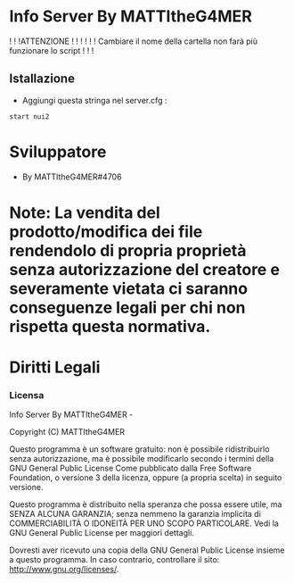 # Info Server By MATTItheG4MER
! ! !ATTENZIONE ! ! !
! ! ! Cambiare il nome della cartella non farà più funzionare lo script ! ! !

## Istallazione
- Aggiungi questa stringa nel server.cfg :

```
start nui2
```

# Sviluppatore
- By MATTItheG4MER#4706

# Note: La vendita del prodotto/modifica dei file rendendolo di propria proprietà senza autorizzazione del creatore e severamente vietata ci saranno conseguenze legali per chi non rispetta questa normativa.

# Diritti Legali
### Licensa
Info Server By MATTItheG4MER -

Copyright (C) MATTItheG4MER

Questo programma è un software gratuito: non è possibile ridistribuirlo senza autorizzazione, ma è possibile modificarlo secondo i termini della GNU General Public License Come pubblicato dalla Free Software Foundation, o versione 3 della licenza, oppure (a propria scelta) in seguito versione.

Questo programma è distribuito nella speranza che possa essere utile, ma SENZA ALCUNA GARANZIA; senza nemmeno la garanzia implicita di COMMERCIABILITÀ O IDONEITÀ PER UNO SCOPO PARTICOLARE. Vedi la GNU General Public License per maggiori dettagli.

Dovresti aver ricevuto una copia della GNU General Public License insieme a questo programma. In caso contrario, controllare il sito: http://www.gnu.org/licenses/.